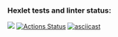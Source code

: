 ### Hexlet tests and linter status:
<a href="https://codeclimate.com/github/MooNMaN304/python-project-50/maintainability"><img src="https://api.codeclimate.com/v1/badges/a92e0f7167d6810bb5e2/maintainability" /></a>
[![Actions Status](https://github.com/MooNMaN304/python-project-50/actions/workflows/hexlet-check.yml/badge.svg)](https://github.com/MooNMaN304/python-project-50/actions)
[![asciicast](https://asciinema.org/a/JCWaqQh46ICE6w57QFCmUHrfT.svg)](https://asciinema.org/a/JCWaqQh46ICE6w57QFCmUHrfT)
